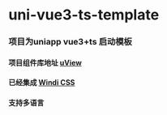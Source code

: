 # uni-vue3-ts-template

### 项目为uniapp vue3+ts 启动模板


#### 项目组件库地址 [uView](https://vkuviewdoc.fsq.pub/)
#### 已经集成 [Windi CSS](https://windicss.org/)
#### 支持多语言

